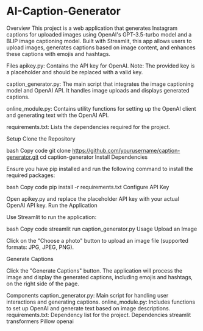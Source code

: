 # AI-Caption-Generator

Overview
This project is a web application that generates Instagram captions for uploaded images using OpenAI's GPT-3.5-turbo model and a BLIP image captioning model. Built with Streamlit, this app allows users to upload images, generates captions based on image content, and enhances these captions with emojis and hashtags.

Files
apikey.py: Contains the API key for OpenAI. Note: The provided key is a placeholder and should be replaced with a valid key.

caption_generator.py: The main script that integrates the image captioning model and OpenAI API. It handles image uploads and displays generated captions.

online_module.py: Contains utility functions for setting up the OpenAI client and generating text with the OpenAI API.

requirements.txt: Lists the dependencies required for the project.

Setup
Clone the Repository

bash
Copy code
git clone https://github.com/yourusername/caption-generator.git
cd caption-generator
Install Dependencies

Ensure you have pip installed and run the following command to install the required packages:

bash
Copy code
pip install -r requirements.txt
Configure API Key

Open apikey.py and replace the placeholder API key with your actual OpenAI API key.
Run the Application

Use Streamlit to run the application:

bash
Copy code
streamlit run caption_generator.py
Usage
Upload an Image

Click on the "Choose a photo" button to upload an image file (supported formats: JPG, JPEG, PNG).

Generate Captions

Click the "Generate Captions" button. The application will process the image and display the generated captions, including emojis and hashtags, on the right side of the page.

Components
caption_generator.py: Main script for handling user interactions and generating captions.
online_module.py: Includes functions to set up OpenAI and generate text based on image descriptions.
requirements.txt: Dependency list for the project.
Dependencies
streamlit
transformers
Pillow
openai

